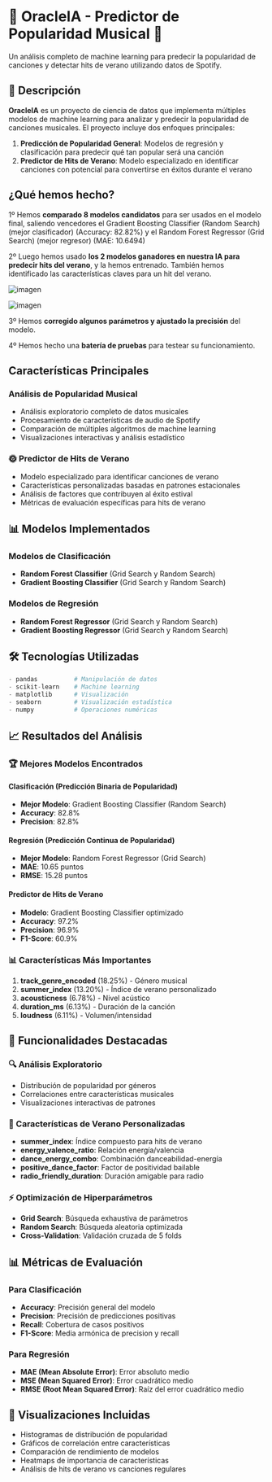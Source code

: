 # 🎵 OracleIA - Predictor de Popularidad Musical 🎵

Un análisis completo de machine learning para predecir la popularidad de canciones y detectar hits de verano utilizando datos de Spotify.

## 📝 Descripción 

**OracleIA** es un proyecto de ciencia de datos que implementa múltiples modelos de machine learning para analizar y predecir la popularidad de canciones musicales. El proyecto incluye dos enfoques principales:

1. **Predicción de Popularidad General**: Modelos de regresión y clasificación para predecir qué tan popular será una canción
2. **Predictor de Hits de Verano**: Modelo especializado en identificar canciones con potencial para convertirse en éxitos durante el verano

## ¿Qué hemos hecho? 
1º Hemos **comparado 8 modelos candidatos** para ser usados en el modelo final, saliendo vencedores el Gradient Boosting Classifier (Random Search) (mejor clasificador)          (Accuracy: 82.82%) y el Random Forest Regressor (Grid Search) (mejor regresor) (MAE: 10.6494)

2º Luego hemos usado **los 2 modelos ganadores en nuestra IA para predecir hits del verano**, y la hemos entrenado. También hemos identificado las características claves para un hit del verano. 

![imagen](https://github.com/user-attachments/assets/098b4292-415e-4c7a-9d11-c1dcce51aa2d)


![imagen](https://github.com/user-attachments/assets/f9a499a1-016d-4a5b-9500-0162f6196e99)


3º Hemos **corregido algunos parámetros y ajustado la precisión** del modelo. 

4º Hemos hecho una **batería de pruebas** para testear su funcionamiento.

## Características Principales

###  Análisis de Popularidad Musical
- Análisis exploratorio completo de datos musicales
- Procesamiento de características de audio de Spotify
- Comparación de múltiples algoritmos de machine learning
- Visualizaciones interactivas y análisis estadístico

### 🌞 Predictor de Hits de Verano
- Modelo especializado para identificar canciones de verano
- Características personalizadas basadas en patrones estacionales
- Análisis de factores que contribuyen al éxito estival
- Métricas de evaluación específicas para hits de verano

## 📊 Modelos Implementados

### Modelos de Clasificación
- **Random Forest Classifier** (Grid Search y Random Search)
- **Gradient Boosting Classifier** (Grid Search y Random Search)

### Modelos de Regresión
- **Random Forest Regressor** (Grid Search y Random Search)
- **Gradient Boosting Regressor** (Grid Search y Random Search)

## 🛠️ Tecnologías Utilizadas

```python
- pandas          # Manipulación de datos
- scikit-learn    # Machine learning
- matplotlib      # Visualización
- seaborn         # Visualización estadística
- numpy           # Operaciones numéricas
```


## 📈 Resultados del Análisis

### 🏆 Mejores Modelos Encontrados

#### Clasificación (Predicción Binaria de Popularidad)
- **Mejor Modelo**: Gradient Boosting Classifier (Random Search)
- **Accuracy**: 82.8%
- **Precision**: 82.8%

#### Regresión (Predicción Continua de Popularidad)
- **Mejor Modelo**: Random Forest Regressor (Grid Search)
- **MAE**: 10.65 puntos
- **RMSE**: 15.28 puntos

#### Predictor de Hits de Verano
- **Modelo**: Gradient Boosting Classifier optimizado
- **Accuracy**: 97.2%
- **Precision**: 96.9%
- **F1-Score**: 60.9%

### 📊 Características Más Importantes

1. **track_genre_encoded** (18.25%) - Género musical
2. **summer_index** (13.20%) - Índice de verano personalizado
3. **acousticness** (6.78%) - Nivel acústico
4. **duration_ms** (6.13%) - Duración de la canción
5. **loudness** (6.11%) - Volumen/intensidad

## 🎯 Funcionalidades Destacadas

### 🔍 Análisis Exploratorio
- Distribución de popularidad por géneros
- Correlaciones entre características musicales
- Visualizaciones interactivas de patrones

### 🌊 Características de Verano Personalizadas
- **summer_index**: Índice compuesto para hits de verano
- **energy_valence_ratio**: Relación energía/valencia
- **dance_energy_combo**: Combinación danceabilidad-energía
- **positive_dance_factor**: Factor de positividad bailable
- **radio_friendly_duration**: Duración amigable para radio

### ⚡ Optimización de Hiperparámetros
- **Grid Search**: Búsqueda exhaustiva de parámetros
- **Random Search**: Búsqueda aleatoria optimizada
- **Cross-Validation**: Validación cruzada de 5 folds


## 📊 Métricas de Evaluación

### Para Clasificación
- **Accuracy**: Precisión general del modelo
- **Precision**: Precisión de predicciones positivas
- **Recall**: Cobertura de casos positivos
- **F1-Score**: Media armónica de precision y recall

### Para Regresión
- **MAE (Mean Absolute Error)**: Error absoluto medio
- **MSE (Mean Squared Error)**: Error cuadrático medio
- **RMSE (Root Mean Squared Error)**: Raíz del error cuadrático medio

## 🎨 Visualizaciones Incluidas

-  Histogramas de distribución de popularidad
-  Gráficos de correlación entre características
-  Comparación de rendimiento de modelos
-  Heatmaps de importancia de características
-  Análisis de hits de verano vs canciones regulares


